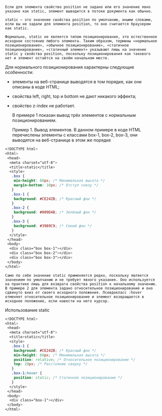 	Если для элемента свойство position не задано или его значение явно указано как static, элемент выводится в потоке документа как обычно.

	static — это значение свойства position по умолчанию, иными словами, если вы не задали для элемента position, то оно считается браузером как static.

	Формально, static не является типом позиционирования, это естественное исходное состояние любого элемента. Таким образом, термины «нормальное позиционирование», «обычное позиционирование», «статичное позиционирование», «статичный элемент» указывают лишь на значение static у свойства position, поскольку позиционирования как такового нет и элемент остаётся на своём начальном месте.

Для нормального позиционирования характерны следующие особенности:

-   элементы на веб-странице выводятся в том порядке, как они описаны в коде HTML;
-   свойства left, right, top и bottom не дают никакого эффекта;
-   свойство z-index не работает.


	В примере 1 показан вывод трёх элементов с нормальным позиционированием.

	Пример 1. Вывод элементов. В данном примере в коде HTML перечислены элементы с классами box-1, box-2, box-3, они выводятся на веб-странице в этом же порядке
```CSS
<!DOCTYPE html>
<html>
 <head>
  <meta charset="utf-8">
  <title>static</title>
  <style>
   .box {
    min-height: 60px; /* Минимальная высота */
    margin-bottom: 10px; /* Отступ снизу */
   }
   .box-1 {
    background: #CE242B; /* Красный фон */
   }
   .box-2 {
    background: #009D4B; /* Зелёный фон */
   }
   .box-3 {
    background: #3989C9; /* Синий фон */
   }
  </style>
 </head>
 <body>
  <div class="box box-1"></div>
  <div class="box box-2"></div>
  <div class="box box-3"></div>
 </body>
</html>
```

	Само по себе значение static применяется редко, поскольку является значением по умолчанию и не требует явного указания. Оно используется на практике лишь для возврата свойства position к начальному значению. В примере 2 для элемента задано относительное позиционирование и оно сдвинуто вниз от своего исходного положения. Псевдокласс :hover отменяет относительное позиционирование и элемент возвращается в исходное положение, если навести на него курсор.
	
Использование static
```CSS
<!DOCTYPE html>
<html>
 <head>
  <meta charset="utf-8">
  <title>static</title>
  <style>
   .box-1 {
    background: #CE242B; /* Красный фон */
    min-height: 60px; /* Минимальная высота */
    position: relative; /* Относительное позиционирование */
    top: 20px; /* Расстояние сверху */
   }
   .box-1:hover {
    position: static; /* Статичное позиционирование */
   }
  </style>
 </head>
 <body>
  <div class="box-1"></div>
 </body>
</html>
```

